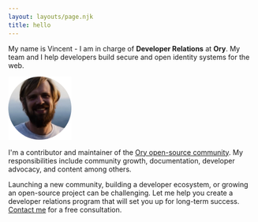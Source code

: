 ```yaml
---
layout: layouts/page.njk
title: hello
---
```


My name is Vincent - I am in charge of **Developer Relations** at **Ory**. My team and I help developers build secure and open identity systems for the web.

![Vincent](/img/v.png)

I'm a contributor and maintainer of the [Ory open-source community](https://github.com/ory). My responsibilities include community growth, documentation, developer advocacy, and content among others.

Launching a new community, building a developer ecosystem, or growing an open-source project can be challenging. Let me help you create a developer relations program that will set you up for long-term success. [Contact me](mailto:mail@vinckr.com) for a free consultation.
